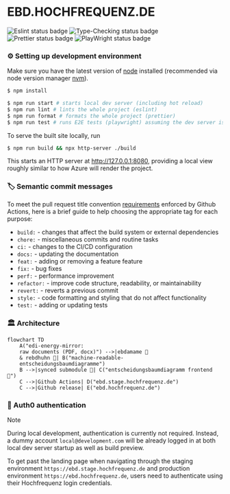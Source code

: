 # EBD.HOCHFREQUENZ.DE

![Eslint status badge](https://github.com/Hochfrequenz/ebd.hochfrequenz.de/workflows/Linting/badge.svg)
![Type-Checking status badge](https://github.com/Hochfrequenz/ebd.hochfrequenz.de/workflows/Type-Checking/badge.svg)
![Prettier status badge](https://github.com/Hochfrequenz/ebd.hochfrequenz.de/workflows/Formatting/badge.svg)
![PlayWright status badge](https://github.com/Hochfrequenz/ebd.hochfrequenz.de/workflows/E2E-Testing/badge.svg)

### ⚙️ Setting up development environment

Make sure you have the latest version of [node](https://nodejs.org/en) installed (recommended via node version manager [nvm](https://github.com/nvm-sh/nvm)).

```sh
$ npm install
```

```sh
$ npm run start # starts local dev server (including hot reload)
$ npm run lint # lints the whole project (eslint)
$ npm run format # formats the whole project (prettier)
$ npm run test # runs E2E tests (playwright) assuming the dev server is up and running
```

To serve the built site locally, run

```sh
$ npm run build && npx http-server ./build
```

This starts an HTTP server at http://127.0.0.1:8080, providing a local view roughly similar to how Azure will render the project.

### 🏷️ Semantic commit messages

To meet the pull request title convention [requirements](https://github.com/Hochfrequenz/entscheidungsbaumdiagramm/blob/main/.github/workflows/conventional-commit-validation.yml) enforced by Github Actions, here is a brief guide to help choosing the appropriate tag for each purpose:

- `build:` - changes that affect the build system or external dependencies
- `chore:` - miscellaneous commits and routine tasks
- `ci:` - changes to the CI/CD configuration
- `docs:` - updating the documentation
- `feat:` - adding or removing a feature feature
- `fix:` - bug fixes
- `perf:` - performance improvement
- `refactor:` - improve code structure, readability, or maintainability
- `revert:` - reverts a previous commit
- `style:` - code formatting and styling that do not affect functionality
- `test:` - adding or updating tests

### 🏛 Architecture

```mermaid
flowchart TD
    A("edi-energy-mirror:
    raw documents (PDF, docx)") -->|ebdamame 🫛
    & rebdhuhn 🐥| B("machine-readable-
    entscheidungsbaumdiagramme")
    B -->|synced submodule 🔄| C("entscheidungsbaumdiagramm frontend 🌳")
    C -->|Github Actions| D("ebd.stage.hochfrequenz.de")
    C -->|Github release| E("ebd.hochfrequenz.de")
```

### 🔐 Auth0 authentication

> [!NOTE]
> During local development, authentication is currently not required. Instead, a dummy account `local@development.com` will be already logged in at both local dev server startup as well as build preview.

To get past the landing page when navigating through the staging environment `https://ebd.stage.hochfrequenz.de` and production environment `https://ebd.hochfrequenz.de`, users need to authenticate using their Hochfrequenz login credentials.
